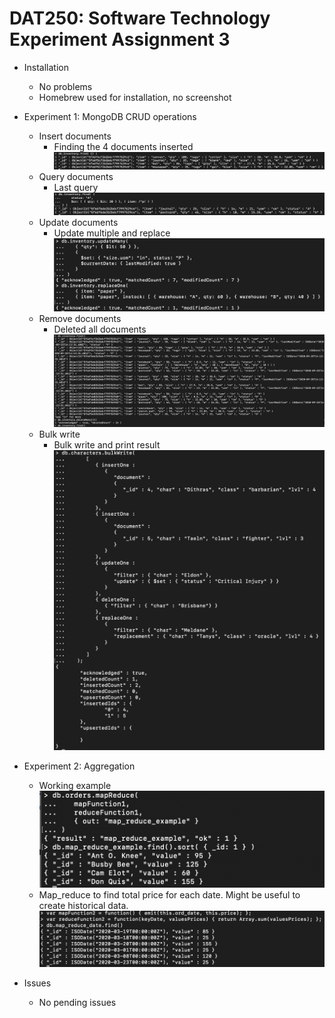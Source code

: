 # DAT250: Software Technology Experiment Assignment 3

* Installation
    * No problems
    * Homebrew used for installation, no screenshot

* Experiment 1: MongoDB CRUD operations
    * Insert documents
        * Finding the 4 documents inserted
        ![](expass3_files/image1.png)
    * Query documents
        * Last query
        ![](expass3_files/image2.png)
    * Update documents
        * Update multiple and replace
        ![](expass3_files/image3.png)
    * Remove documents
        * Deleted all documents
        ![](expass3_files/image4.png)
    * Bulk write
        * Bulk write and print result
        ![](expass3_files/image5.png)
        
* Experiment 2: Aggregation
    * Working example
    ![](expass3_files/image6.png)
    * Map_reduce to find total price for each date. Might be useful to create historical data.
    ![](expass3_files/image7.png)
    
* Issues
    * No pending issues
